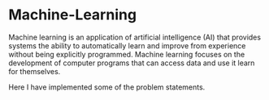 # Machine-Learning
Machine learning is an application of artificial intelligence (AI) that provides systems the ability to automatically learn and improve from experience without 
being explicitly programmed. Machine learning focuses on the development of computer programs that can access data and use it learn for themselves.

Here I have implemented some of the problem statements.
